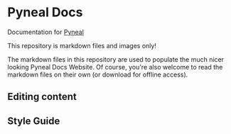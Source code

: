 # Pyneal Docs

Documentation for [Pyneal](https://github.com/jeffmacinnes/pyneal)

This repository is markdown files and images only!

The markdown files in this repository are used to populate the much nicer looking Pyneal Docs Website. Of course, you're also welcome to read the markdown files on their own (or download for offline access). 

## Editing content

## Style Guide
